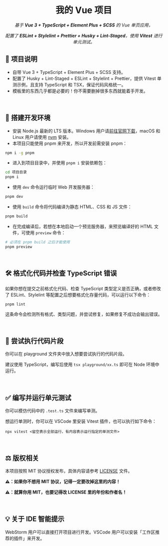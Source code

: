 <h1 align="center">
  我的 Vue 项目
</h1>
<p align="center">
  <i>基于 <b>Vue 3 + TypeScript + Element Plus + SCSS</b> 的 Vue 单页应用，</i>
</p>
<p align="center">
  <i>配置了 <b>ESLint + Stylelint + Prettier + Husky + Lint-Staged</b>，使用 <b>Vitest</b> 进行单元测试。</i>
</p>

## 📖 项目说明

- 自带 Vue 3 + TypeScript + Element Plus + SCSS 支持。
- 配置了 Husky + Lint-Staged + ESLint + Stylelint + Prettier，提供 Vitest 单测示例，且支持 TypeScript 和 TSX，保证代码风格统一。
- 模板里的东西几乎都是必要的！你不需要删掉很多东西就能着手开发。

<br>

## 💼 搭建开发环境

- 安装 Node.js 最新的 LTS 版本。Windows 用户请[前往官网下载](https://nodejs.org/zh-cn/download)，macOS 和 Linux 用户请使用 [nvm](https://github.com/nvm-sh/nvm) 安装。
- 本项目只能使用 pnpm 来开发，所以开发前需安装 pnpm：

```bash
npm i -g pnpm
```

- 进入到项目目录中，并使用 `pnpm i` 安装依赖包：

```bash
cd 项目目录
pnpm i
```

- 使用 `dev` 命令运行临时 Web 开发服务器：

```bash
pnpm dev
```

- 使用 `build` 命令将代码编译为静态 HTML、CSS 和 JS 文件：

```bash
pnpm build
```

- 在完成编译后，若想在本地启动一个预览服务器，来预览编译好的 HTML 文件，可使用 `preview` 命令：

```bash
# 必须在 pnpm build 之后才能使用
pnpm preview
```

<br>

## 🛠️ 格式化代码并检查 TypeScript 错误

如果你想在提交之前格式化代码、检查 TypeScript 类型定义是否正确，或者修改了 ESLint、Stylelint 等配置之后想要格式化存量代码，可以运行以下命令：

```shell
pnpm lint
```

这条命令会检测所有格式、类型问题，并尝试修复，如果修复不成功会输出错误。

<br>

## 🧪 尝试执行代码片段

你可以在 playground 文件夹中放入想要尝试执行的代码片段。

建议使用 TypeScript，编写后使用 `tsx playground/xx.ts` 即可在 Node 环境中运行。

<br>

## ✅ 编写并运行单元测试

你可以模仿代码中的 `.test.ts` 文件来编写单测。

想运行单测时，你可以在 VSCode 里安装 Vitest 插件，也可以执行如下命令：

```shell
npx vitest <留空表示全部运行，有内容表示运行指定的单测文件>
```

<br>

## ⚖️ 版权相关

本项目按照 MIT 协议授权发布，具体内容请参考 [LICENSE](LICENSE) 文件。

**⚠️：如果你不想用 MIT 协议，记得一定要改掉这里的内容！**

**⚠️：就算你用 MIT，也要记得改 LICENSE 里的年份和作者名！**

<br>

## 💡 关于 IDE 智能提示

WebStorm 用户可以直接打开项目进行开发。VSCode 用户可以安装「工作区推荐的插件」来开发。

<br>
